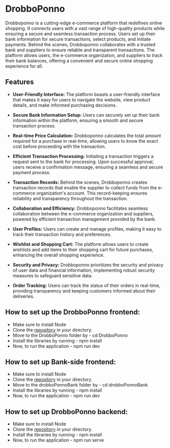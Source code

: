 # DrobboPonno

Drobboponno is a cutting-edge e-commerce platform that redefines online shopping. It connects users with a vast range of high-quality products while ensuring a secure and seamless transaction process. Users set up their bank information for secure transactions, select products, and initiate payments. Behind the scenes, Drobboponno collaborates with a trusted bank and suppliers to ensure reliable and transparent transactions. The platform allows users, the e-commerce organization, and suppliers to track their bank balances, offering a convenient and secure online shopping experience for all.

## Features
- **User-Friendly Interface:** The platform boasts a user-friendly interface that makes it easy for users to navigate the website, view product details, and make informed purchasing decisions.

- **Secure Bank Information Setup:** Users can securely set up their bank information within the platform, ensuring a smooth and secure transaction process.

- **Real-time Price Calculation:** Drobboponno calculates the total amount required for a purchase in real-time, allowing users to know the exact cost before proceeding with the transaction.

- **Efficient Transaction Processing:** Initiating a transaction triggers a request sent to the bank for processing. Upon successful approval, users receive a confirmation message, ensuring a seamless and secure payment process.

- **Transaction Records:** Behind the scenes, Drobboponno creates transaction records that enable the supplier to collect funds from the e-commerce organization's account. This record-keeping ensures reliability and transparency throughout the transaction.

- **Collaboration and Efficiency:** Drobboponno facilitates seamless collaboration between the e-commerce organization and suppliers, powered by efficient transaction management provided by the bank.

- **User Profiles:** Users can create and manage profiles, making it easy to track their transaction history and preferences.

- **Wishlist and Shopping Cart:** The platform allows users to create wishlists and add items to their shopping cart for future purchases, enhancing the overall shopping experience.
- **Security and Privacy:** Drobboponno prioritizes the security and privacy of user data and financial information, implementing robust security measures to safeguard sensitive data.
- **Order Tracking:** Users can track the status of their orders in real-time, providing transparency and keeping customers informed about their deliveries.

## How to set up the DrobboPonno frontend:
- Make sure to install Node
- Clone the [repository](https://github.com/nightmare117/DrobboPonno.git) in your directory.
- Move to the DrobboPonno folder by -  cd DrobboPonno
- Install the libraries by running - npm install
- Now, to run the application - npm run dev

## How to set up Bank-side frontend:
- Make sure to install Node
- Clone the [repository](https://github.com/nightmare117/drobboPonnoBank.git) in your directory.
- Move to the drobboPonnoBank folder by -  cd drobboPonnoBank
- Install the libraries by running - npm install
- Now, to run the application - npm run dev

## How to set up DrobboPonno backend:
- Make sure to install Node
- Clone the [repository](https://github.com/2018331043/ECommerceBackend.git) in your directory.
- Install the libraries by running - npm install
- Now, to run the application - npm run serve
